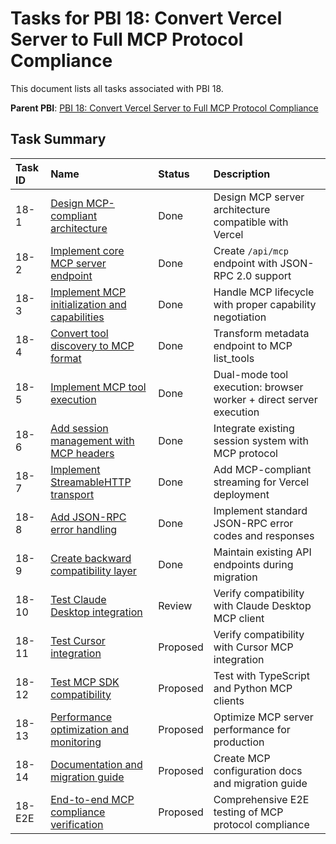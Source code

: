 # Tasks for PBI 18: Convert Vercel Server to Full MCP Protocol Compliance

This document lists all tasks associated with PBI 18.

**Parent PBI**: [PBI 18: Convert Vercel Server to Full MCP Protocol Compliance](./prd.md)

## Task Summary

| Task ID | Name                                     | Status   | Description                        |
| :------ | :--------------------------------------- | :------- | :--------------------------------- |
| 18-1 | [Design MCP-compliant architecture](./18-1.md) | Done | Design MCP server architecture compatible with Vercel |
| 18-2 | [Implement core MCP server endpoint](./18-2.md) | Done | Create `/api/mcp` endpoint with JSON-RPC 2.0 support |
| 18-3 | [Implement MCP initialization and capabilities](./18-3.md) | Done | Handle MCP lifecycle with proper capability negotiation |
| 18-4 | [Convert tool discovery to MCP format](./18-4.md) | Done | Transform metadata endpoint to MCP list_tools |
| 18-5 | [Implement MCP tool execution](./18-5.md) | Done | Dual-mode tool execution: browser worker + direct server execution |
| 18-6 | [Add session management with MCP headers](./18-6.md) | Done | Integrate existing session system with MCP protocol |
| 18-7 | [Implement StreamableHTTP transport](./18-7.md) | Done | Add MCP-compliant streaming for Vercel deployment |
| 18-8 | [Add JSON-RPC error handling](./18-8.md) | Done | Implement standard JSON-RPC error codes and responses |
| 18-9 | [Create backward compatibility layer](./18-9.md) | Done | Maintain existing API endpoints during migration |
| 18-10 | [Test Claude Desktop integration](./18-10.md) | Review | Verify compatibility with Claude Desktop MCP client |
| 18-11 | [Test Cursor integration](./18-11.md) | Proposed | Verify compatibility with Cursor MCP integration |
| 18-12 | [Test MCP SDK compatibility](./18-12.md) | Proposed | Test with TypeScript and Python MCP clients |
| 18-13 | [Performance optimization and monitoring](./18-13.md) | Proposed | Optimize MCP server performance for production |
| 18-14 | [Documentation and migration guide](./18-14.md) | Proposed | Create MCP configuration docs and migration guide |
| 18-E2E | [End-to-end MCP compliance verification](./18-E2E.md) | Proposed | Comprehensive E2E testing of MCP protocol compliance | 